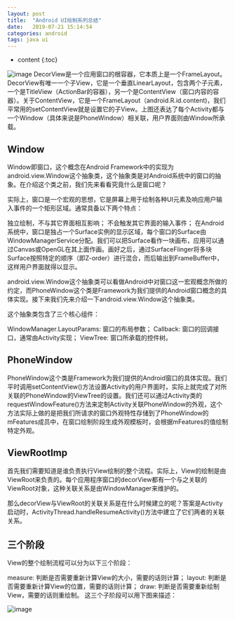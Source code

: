 ```yaml
---
layout: post
title:  "Android UI绘制系列总结"
date:   2019-07-21 15:14:54
categories: android
tags: java ui
---
```


* content
{:toc}

![image](https://user-images.githubusercontent.com/28669743/43357959-b6b7706a-92bc-11e8-9cd4-db17d7abed50.png)
DecorView是一个应用窗口的根容器，它本质上是一个FrameLayout。DecorView有唯一一个子View，它是一个垂直LinearLayout，包含两个子元素，一个是TitleView（ActionBar的容器），另一个是ContentView（窗口内容的容器）。关于ContentView，它是一个FrameLayout（android.R.id.content)，我们平常用的setContentView就是设置它的子View。上图还表达了每个Activity都与一个Window（具体来说是PhoneWindow）相关联，用户界面则由Window所承载。

## Window
Window即窗口，这个概念在Android Framework中的实现为android.view.Window这个抽象类，这个抽象类是对Android系统中的窗口的抽象。在介绍这个类之前，我们先来看看究竟什么是窗口呢？

实际上，窗口是一个宏观的思想，它是屏幕上用于绘制各种UI元素及响应用户输入事件的一个矩形区域。通常具备以下两个特点：

独立绘制，不与其它界面相互影响；
不会触发其它界面的输入事件；
在Android系统中，窗口是独占一个Surface实例的显示区域，每个窗口的Surface由WindowManagerService分配。我们可以把Surface看作一块画布，应用可以通过Canvas或OpenGL在其上面作画。画好之后，通过SurfaceFlinger将多块Surface按照特定的顺序（即Z-order）进行混合，而后输出到FrameBuffer中，这样用户界面就得以显示。

android.view.Window这个抽象类可以看做Android中对窗口这一宏观概念所做的约定，而PhoneWindow这个类是Framework为我们提供的Android窗口概念的具体实现。接下来我们先来介绍一下android.view.Window这个抽象类。

这个抽象类包含了三个核心组件：

WindowManager.LayoutParams: 窗口的布局参数；
Callback: 窗口的回调接口，通常由Activity实现；
ViewTree: 窗口所承载的控件树。

## PhoneWindow
PhoneWindow这个类是Framework为我们提供的Android窗口的具体实现。我们平时调用setContentView()方法设置Activity的用户界面时，实际上就完成了对所关联的PhoneWindow的ViewTree的设置。我们还可以通过Activity类的requestWindowFeature()方法来定制Activity关联PhoneWindow的外观，这个方法实际上做的是把我们所请求的窗口外观特性存储到了PhoneWindow的mFeatures成员中，在窗口绘制阶段生成外观模板时，会根据mFeatures的值绘制特定外观。

## ViewRootImp
首先我们需要知道是谁负责执行View绘制的整个流程。实际上，View的绘制是由ViewRoot来负责的。每个应用程序窗口的decorView都有一个与之关联的ViewRoot对象，这种关联关系是由WindowManager来维护的。

那么decorView与ViewRoot的关联关系是在什么时候建立的呢？答案是Activity启动时，ActivityThread.handleResumeActivity()方法中建立了它们两者的关联关系。

## 三个阶段
View的整个绘制流程可以分为以下三个阶段：

measure: 判断是否需要重新计算View的大小，需要的话则计算；
layout: 判断是否需要重新计算View的位置，需要的话则计算；
draw: 判断是否需要重新绘制View，需要的话则重绘制。
这三个子阶段可以用下图来描述：

![image](https://user-images.githubusercontent.com/28669743/43357995-34e6b432-92bd-11e8-9f59-d71a87421263.png)
